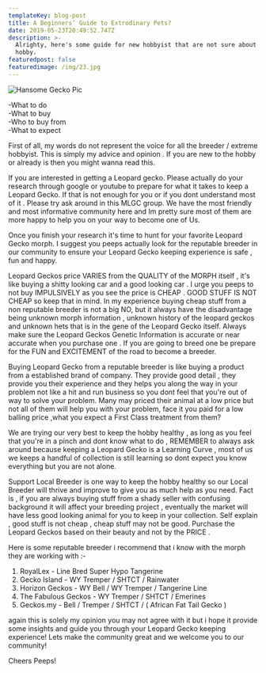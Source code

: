 ```yaml
---
templateKey: blog-post
title: A Beginners’ Guide to Extrodinary Pets?
date: 2019-05-23T20:49:52.747Z
description: >-
  Alrighty, here's some guide for new hobbyist that are not sure about the
  hobby.
featuredpost: false
featuredimage: /img/23.jpg
---
```

![Hansome Gecko Pic](/img/23.jpg "Hansome Gecko Pic")

\-What to do\
-What to buy\
-Who to buy from\
-What to expect

First of all, my words do not represent the voice for all the breeder / extreme hobbyist. This is simply my advice and opinion . If you are new to the hobby or already is then you might wanna read this.

If you are interested in getting a Leopard gecko. Please actually do your research through google or youtube to prepare for what it takes to keep a Leopard Gecko. If that is not enough for you or if you dont understand most of it . Please try ask around in this MLGC group. We have the most friendly and most informative community here and Im pretty sure most of them are more happy to help you on your way to become one of Us.

Once you finish your research it's time to hunt for your favorite Leopard Gecko morph. I suggest you peeps actually look for the reputable breeder in our community to ensure your Leopard Gecko keeping experience is safe , fun and happy.

Leopard Geckos price VARIES from the QUALITY of the MORPH itself , it's like buying a shitty looking car and a good looking car . I urge you peeps to not buy IMPULSIVELY as you see the price is CHEAP . GOOD STUFF IS NOT CHEAP so keep that in mind. In my experience buying cheap stuff from a non reputable breeder is not a big NO, but it always have the disadvantage being unknown morph information , unknown history of the leopard geckos and unknown hets that is in the gene of the Leopard Gecko itself. Always make sure the Leopard Geckos Genetic Information is accurate or near accurate when you purchase one . If you are going to breed one be prepare for the FUN and EXCITEMENT of the road to become a breeder.

Buying Leopard Gecko from a reputable breeder is like buying a product from a established brand of company. They provide good detail , they provide you their experience and they helps you along the way in your problem not like a hit and run business so you dont feel that you're out of way to solve your problem. Many may priced their animal at a low price but not all of them will help you with your problem, face it you paid for a low balling price ,what you expect a First Class treatment from them?

We are trying our very best to keep the hobby healthy , as long as you feel that you're in a pinch and dont know what to do , REMEMBER to always ask around because keeping a Leopard Gecko is a Learning Curve , most of us we keeps a handful of collection is still learning so dont expect you know everything but you are not alone.

Support Local Breeder is one way to keep the hobby healthy so our Local Breeder will thrive and improve to give you as much help as you need. Fact is , if you are always buying stuff from a shady seller with confusing background it will affect your breeding project , eventually the market will have less good looking animal for you to keep in your collection. Self explain , good stuff is not cheap , cheap stuff may not be good. Purchase the Leopard Geckos based on their beauty and not by the PRICE .

Here is some reputable breeder i recommend that i know with the morph they are working with :-

1. RoyalLex - Line Bred Super Hypo Tangerine
2. Gecko Island - WY Tremper / SHTCT / Rainwater
3. Horizon Geckos - WY Bell / WY Tremper / Tangerine Line
4. The Fabulous Geckos - WY Tremper / SHTCT / Emerines
5. Geckos.my - Bell / Tremper / SHTCT / ( African Fat Tail Gecko )

again this is solely my opinion you may not agree with it but i hope it provide some insights and guide you through your Leopard Gecko keeping experience! Lets make the community great and we welcome you to our community!

Cheers Peeps!
